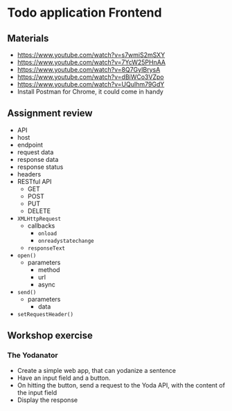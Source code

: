 # Todo application Frontend

## Materials
- https://www.youtube.com/watch?v=s7wmiS2mSXY
- https://www.youtube.com/watch?v=7YcW25PHnAA
- https://www.youtube.com/watch?v=8Q7GyIBrysA
- https://www.youtube.com/watch?v=dBiWCo3VZpo
- https://www.youtube.com/watch?v=UQuIhm79GdY
- Install Postman for Chrome, it could come in handy

## Assignment review
- API
- host
- endpoint
- request data
- response data
- response status
- headers
- RESTful API
    - GET
    - POST
    - PUT
    - DELETE
- `XMLHttpRequest`
    - callbacks
        - `onload`
        - `onreadystatechange`
    - `responseText`
- `open()`
    - parameters
        - method
        - url
        - async
- `send()`
    - parameters
        - data
- `setRequestHeader()`

## Workshop exercise

### The Yodanator
- Create a simple web app, that can yodanize a sentence
- Have an input field and a button.
- On hitting the button, send a request to the Yoda API, with the content of the input field
- Display the response
